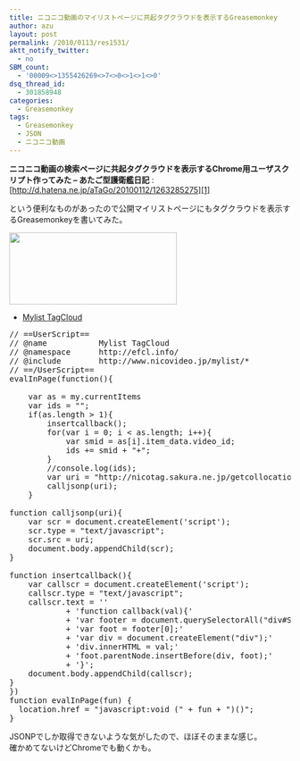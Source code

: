```yaml
---
title: ニコニコ動画のマイリストページに共起タグクラウドを表示するGreasemonkey
author: azu
layout: post
permalink: /2010/0113/res1531/
aktt_notify_twitter:
  - no
SBM_count:
  - '00009<>1355426269<>7<>0<>1<>1<>0'
dsq_thread_id:
  - 301858948
categories:
  - Greasemonkey
tags:
  - Greasemonkey
  - JSON
  - ニコニコ動画
---
```

**ニコニコ動画の検索ページに共起タグクラウドを表示するChrome用ユーザスクリプト作ってみた &#8211; あたご型護衛艦日記**
:   [http://d.hatena.ne.jp/aTaGo/20100112/1263285275][1]

という便利なものがあったので公開マイリストページにもタグクラウドを表示するGreasemonkeyを書いてみた。

[<img class="alignnone size-medium wp-image-1533" title="sshot-2010-01-13-" src="http://efcl.info/wp-content/uploads/2010/01/sshot-2010-01-13-1-300x129.png" alt="" width="300" height="129" />][2]

*   [Mylist TagCloud][3]

<pre class="brush:javascript;">// ==UserScript==
// @name           Mylist TagCloud
// @namespace      http://efcl.info/
// @include        http://www.nicovideo.jp/mylist/*
// ==/UserScript==
evalInPage(function(){

	var as = my.currentItems
	var ids = "";
	if(as.length &#62; 1){
		insertcallback();
		for(var i = 0; i &#60; as.length; i++){
			var smid = as&#91;i&#93;.item_data.video_id;
			ids += smid + "+";
		}
		//console.log(ids);
		var uri = "http://nicotag.sakura.ne.jp/getcollocationtag.php?smid=" + ids + "&rand=" + Math.floor(Math.random()*1000);;
		calljsonp(uri);
	}

function calljsonp(uri){
	var scr = document.createElement('script');
	scr.type = "text/javascript";
	scr.src = uri;
	document.body.appendChild(scr);
}

function insertcallback(){
	var callscr = document.createElement('script');
	callscr.type = "text/javascript";
	callscr.text = ''
			+ 'function callback(val){'
			+ 'var footer = document.querySelectorAll("div#SYS_box_mylist_body");'
			+ 'var foot = footer&#91;0&#93;;'
			+ 'var div = document.createElement("div");'
			+ 'div.innerHTML = val;'
			+ 'foot.parentNode.insertBefore(div, foot);'
			+ '}';
	document.body.appendChild(callscr);
}
})
function evalInPage(fun) {
  location.href = "javascript:void (" + fun + ")()";
}
</pre>

JSONPでしか取得できないような気がしたので、ほぼそのままな感じ。  
確かめてないけどChromeでも動くかも。

 [1]: http://d.hatena.ne.jp/aTaGo/20100112/1263285275 "ニコニコ動画の検索ページに共起タグクラウドを表示するChrome用ユーザスクリプト作ってみた - あたご型護衛艦日記"
 [2]: http://efcl.info/wp-content/uploads/2010/01/sshot-2010-01-13-1.png
 [3]: http://gist.github.com/raw/275310/b111171970596648f75432d0febf16e837a6eb0c/Mylist%20TagCloud.user.js